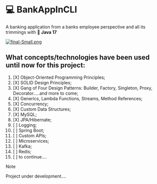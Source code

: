 # :computer:  BankAppInCLI

A banking application from a banks employee perspective and all its trimmings with :100: **Java 17**

[![final-Small.png](https://i.postimg.cc/DfLpz7ky/final-Small.png)](https://moviesondemand.io)

## What concepts/technologies have been used until now for this project:
1. [X]  Object-Oriented Programming Principles;
2. [X]  SOLID Design Principles;
3. [X]  Gang of Four Design Patterns: Builder, Factory, Singleton, Proxy, Decorator.....and more to come;
4. [X]  Generics, Lambda Functions, Streams, Method References;
5. [X]  Concurrency;
6. [X]  Custom Data Structures;
7. [X]  MySQL;
8. [X]  JPA/Hibernate;
9. [ ]  Logging;
10. [ ] Spring Boot;
11. [ ] Custom APIs;
12. [ ] Microservices;
13. [ ] Kafka;
14. [ ] Redis;
15. [ ] to continue....




> [!NOTE]
> Project under development....

